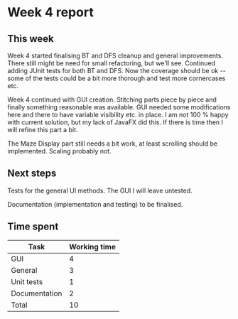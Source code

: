 # Week 4 report

## This week

Week 4 started finalising BT and DFS cleanup and general improvements. There still might be need for small refactoring, but we'll see. Continued adding JUnit tests for both BT and DFS. Now the coverage should be ok -- some of the tests could be a bit more thorough and test more cornercases etc.

Week 4 continued with GUI creation. Stitching parts piece by piece and finally something reasonable was available. GUI needed some modifications here and there to have variable visibility etc. in place. I am not 100 % happy with current solution, but my lack of JavaFX did this. If there is time then I will refine this part a bit. 

The Maze Display part still needs a bit work, at least scrolling should be implemented. Scaling probably not.

## Next steps

Tests for the general UI methods. The GUI I will leave untested.

Documentation (implementation and testing) to be finalised.

## Time spent

| Task | Working time |
|------|--------------|
| GUI | 4 |
| General | 3 |
| Unit tests | 1 |
| Documentation | 2 |
| Total | 10 |
